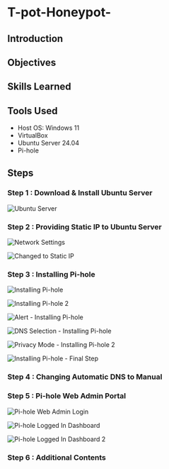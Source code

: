 # T-pot-Honeypot-

## Introduction

## Objectives

## Skills Learned

## Tools Used

- Host OS: Windows 11
- VirtualBox
- Ubuntu Server 24.04
- Pi-hole

## Steps

### Step 1 : Download & Install Ubuntu Server
![Ubuntu Server](https://github.com/rifua/Home-Lab-Pi-hole-Installation-and-Management/assets/160899842/a680ec46-14fa-4fe9-9f00-c41a39a96a55)

### Step 2 : Providing Static IP to Ubuntu Server
![Network Settings](https://github.com/rifua/Home-Lab-Pi-hole-Installation-and-Management/assets/160899842/4a681269-994f-4e65-bab6-3961d94d218b)

![Changed to Static IP](https://github.com/rifua/Home-Lab-Pi-hole-Installation-and-Management/assets/160899842/0d499961-2f16-4aa2-a27a-bcab2e6a0b9b)

### Step 3 : Installing Pi-hole 
![Installing Pi-hole](https://github.com/rifua/Home-Lab-Pi-hole-Installation-and-Management/assets/160899842/ed4e08f7-3c34-43de-8fd8-16cc8a14c436)

![Installing Pi-hole 2](https://github.com/rifua/Home-Lab-Pi-hole-Installation-and-Management/assets/160899842/eb31fb43-4f5a-40a5-a472-c5611bbf593f)

![Alert - Installing Pi-hole ](https://github.com/rifua/Home-Lab-Pi-hole-Installation-and-Management/assets/160899842/8c6a5043-0179-41bf-9ecf-3eca3f01d819)

![DNS Selection - Installing Pi-hole ](https://github.com/rifua/Home-Lab-Pi-hole-Installation-and-Management/assets/160899842/5c2e0501-be4c-4319-995b-428d0d25acf0)

![Privacy Mode - Installing Pi-hole 2](https://github.com/rifua/Home-Lab-Pi-hole-Installation-and-Management/assets/160899842/59dc2d55-a2a9-4026-b0c4-6d9038bd2c42)

![Installing Pi-hole - Final Step ](https://github.com/rifua/Home-Lab-Pi-hole-Installation-and-Management/assets/160899842/7d85472e-d262-41c3-988b-54303aa2df34)

### Step 4 : Changing Automatic DNS to Manual
### Step 5 : Pi-hole Web Admin Portal
![Pi-hole Web Admin Login](https://github.com/rifua/Home-Lab-Pi-hole-Installation-and-Management/assets/160899842/fef30d03-2028-4bfe-8790-c506985ab17f)

![Pi-hole Logged In Dashboard](https://github.com/rifua/Home-Lab-Pi-hole-Installation-and-Management/assets/160899842/1d4c3c5b-6a23-4a1b-9412-9b2af050d723)

![Pi-hole Logged In Dashboard 2](https://github.com/rifua/Home-Lab-Pi-hole-Installation-and-Management/assets/160899842/dd8aff8a-7c61-46fd-b918-bd396b510f0d)


### Step 6 : Additional Contents



